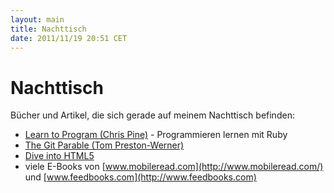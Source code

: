 ```yaml
---
layout: main
title: Nachttisch
date: 2011/11/19 20:51 CET
---
```


# Nachttisch #

Bücher und Artikel, die sich gerade auf meinem Nachttisch befinden:

- [Learn to Program (Chris Pine)](http://pine.fm/LearnToProgram/) - Programmieren lernen mit Ruby
- [The Git Parable (Tom Preston-Werner)](http://tom.preston-werner.com/2009/05/19/the-git-parable.html)
- [Dive into HTML5](http://diveintohtml5.info/)
- viele E-Books von [www.mobileread.com](http://www.mobileread.com/) und [www.feedbooks.com](http://www.feedbooks.com)

